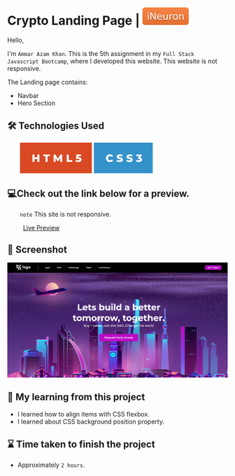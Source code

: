 # Crypto Landing Page | [![iNeuron](./assets/iNeuron-badge.svg)](https://ineuron.ai/)

Hello,

I'm `Ammar Azam Khan`. This is the 5th assignment in my `Full Stack Javascript Bootcamp`, where I developed this website. This website is not responsive.

The Landing page contains:

- Navbar
- Hero Section

## 🛠 Technologies Used

&emsp; &ensp; [![HTML5](./assets/HTML%20badge.svg)](https://developer.mozilla.org/en-US/docs/Web/HTML) [![CSS3](./assets/CSS%20badge.svg)](https://developer.mozilla.org/en-US/docs/Web/CSS)

## 💻Check out the link below for a preview.

&emsp; &ensp; `note` This site is not responsive.

&emsp; &ensp; &ensp;[Live Preview](https://crypto-home-age.netlify.app)

## 📸 Screenshot

![Project Screenshort](./png.png)

## 📝 My learning from this project

- I learned how to align items with CSS flexbox.
- I learned about CSS background position property.

## ⌛ Time taken to finish the project

- Approximately `2 hours`.
